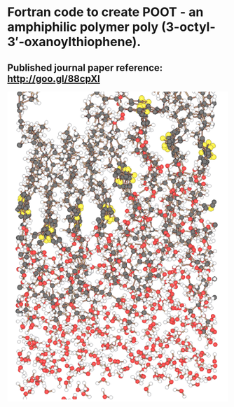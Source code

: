 # Fortran code to create POOT - an amphiphilic polymer poly (3-octyl-3′-oxanoylthiophene).

## Published journal paper reference: http://goo.gl/88cpXl

![Alt text](https://github.com/leithdm/Fortran-Computational-Chemistry/blob/master/screen_shot.png "POOT")

